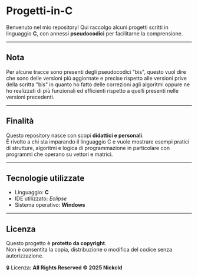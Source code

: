 # Progetti-in-C

Benvenuto nel mio repository! Qui raccolgo alcuni progetti scritti in linguaggio **C**, con annessi **pseudocodici** per facilitarne la comprensione.

---

##  Nota

Per alcune tracce sono presenti degli pseudocodici "bis", questo vuol dire che sono delle versioni più aggiornate e precise rispetto alle versioni prive della scritta "bis" in quanto ho fatto delle correzioni agli algoritmi oppure ne ho realizzati di più funzionali ed efficienti rispetto a quelli presenti nelle versioni precedenti.

---

##  Finalità

Questo repository nasce con scopi **didattici e personali**.  
È rivolto a chi sta imparando il linguaggio C e vuole mostrare esempi pratici di strutture, algoritmi e logica di programmazione in particolare con programmi che operano su vettori e matrici.

---

##  Tecnologie utilizzate

- Linguaggio: **C**
- IDE utilizzato:
  *Eclipse*
- Sistema operativo: **Windows**

---

##  Licenza

Questo progetto è **protetto da copyright**.  
Non è consentita la copia, distribuzione o modifica del codice senza autorizzazione.

🔒 Licenza: **All Rights Reserved © 2025 Nickcld**

